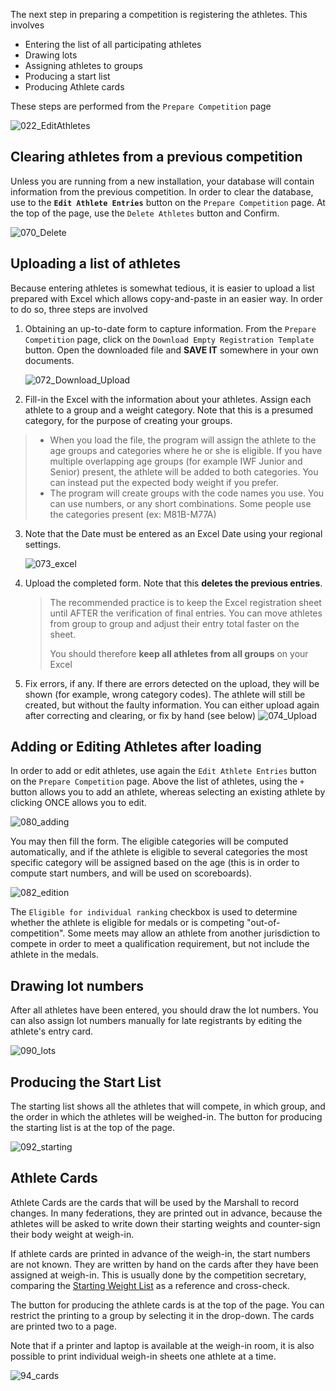 The next step in preparing a competition is registering the athletes.  This involves

- Entering the list of all participating athletes
- Drawing lots
- Assigning athletes to groups
- Producing a start list
- Producing Athlete cards

These steps are performed from the `Prepare Competition` page

![022_EditAthletes](img/Preparation/022_EditAthletes.png)

## Clearing athletes from a previous competition

Unless you are running from a new installation, your database will contain information from the previous competition.  In order to clear the database, use to the **`Edit Athlete Entries`** button on the `Prepare Competition` page.   At the top of the page, use the `Delete Athletes` button and Confirm.

![070_Delete](img/Preparation/070_Delete.png)

## Uploading a list of athletes

Because entering athletes is somewhat tedious, it is easier to upload a list prepared with Excel which allows copy-and-paste in an easier way.  In order to do so, three steps are involved

1. Obtaining an up-to-date form to capture information.  From the `Prepare Competition` page, click on the `Download Empty Registration Template` button.  Open the downloaded file and **SAVE IT** somewhere in your own documents.

   ![072_Download_Upload](img/Preparation/072_Download_Upload.png)

2. Fill-in the Excel with the information about your athletes.  Assign each athlete to a group and a weight category. Note that this is a presumed category, for the purpose of creating your groups.  
   
> - When you load the file, the program will assign the athlete to the age groups and categories where he or she is eligible. If you have multiple overlapping age groups (for example IWF Junior and Senior) present, the athlete will be added to both categories.  You can instead put the expected body weight if you prefer.
   > - The program will create groups with the code names you use.  You can use numbers, or any short combinations.  Some people use the categories present (ex: M81B-M77A)

3. Note that the Date must be entered as an Excel Date using your regional settings.

   ![073_excel](img/Preparation/073_excel.png)

4. Upload the completed form.  Note that this **deletes the previous entries**.

   > The recommended practice is to keep the Excel registration sheet until AFTER the verification of final entries.  You can move athletes from group to group and adjust their entry total faster on the sheet.
   >
   > You should therefore **keep all athletes from all groups** on your Excel

5. Fix errors, if any. If there are errors detected on the upload, they will be shown (for example, wrong category codes).  The athlete will still be created, but without the faulty information.  You can either upload again after correcting and clearing, or fix by hand (see below)
   ![074_Upload](img/Preparation/074_Upload.png)

## Adding or Editing Athletes after loading

In order to add or edit athletes, use again the `Edit Athlete Entries` button on the `Prepare Competition` page.  Above the list of athletes, using the `+` button allows you to add an athlete, whereas selecting an existing athlete by clicking ONCE allows you to edit.

![080_adding](img/Preparation/080_adding.png)

You may then fill the form.  The eligible categories will be computed automatically, and if the athlete is eligible to several categories the most specific category will be assigned based on the age (this is in order to compute start numbers, and will be used on scoreboards).

![082_edition](img/Preparation/082_edition.png)

The `Eligible for individual ranking` checkbox is used to determine whether the athlete is eligible for medals or is competing "out-of-competition".  Some meets may allow an athlete from another jurisdiction to compete in order to meet a qualification requirement, but not include the athlete in the medals.

## Drawing lot numbers

After all athletes have been entered, you should draw the lot numbers.  You can also assign lot numbers manually for late registrants by editing the athlete's entry card.

![090_lots](img/Preparation/090_lots.png)

## Producing the Start List

The starting list shows all the athletes that will compete, in which group, and the order in which the athletes will be weighed-in.  The button for producing the starting list is at the top of the page.

![092_starting](img/Preparation/092_starting.png)

## Athlete Cards

Athlete Cards are the cards that will be used by the Marshall to record changes.  In many federations, they are printed out in advance, because the athletes will be asked to write down their starting weights and counter-sign their body weight at weigh-in.  

If athlete cards are printed in advance of the weigh-in, the start numbers are not known.  They are written by hand on the cards after they have been assigned at weigh-in.  This is usually done by the competition secretary, comparing the [Starting Weight List](#starting-weight-list) as a reference and cross-check.

 The button for producing the athlete cards is at the top of the page.  You can restrict the printing to a group by selecting it in the drop-down.  The cards are printed two to a page.

Note that if a printer and laptop is available at the weigh-in room, it is also possible to print individual weigh-in sheets one athlete at a time.

![94_cards](img/Preparation/94_cards.png)